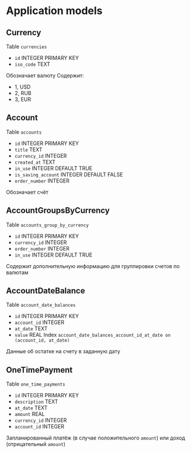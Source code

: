 # Application models

## Currency

Table `currencies`
- `id` INTEGER PRIMARY KEY
- `iso_code` TEXT

Обозначает валюту
Содержит:
- 1, USD
- 2, RUB
- 3, EUR

## Account

Table `accounts`
- `id` INTEGER PRIMARY KEY
- `title` TEXT
- `currency_id` INTEGER
- `created_at` TEXT
- `in_use` INTEGER DEFAULT TRUE
- `is_saving_account` INTEGER DEFAULT FALSE
- `order_number` INTEGER

Обозначает счёт

## AccountGroupsByCurrency

Table `accounts_group_by_currency`
- `id` INTEGER PRIMARY KEY
- `currency_id` INTEGER
- `order_number` INTEGER
- `in_use` INTEGER DEFAULT TRUE

Содержит дополнительную информацию для группировки счетов по валютам

## AccountDateBalance

Table `account_date_balances`
- `id` INTEGER PRIMARY KEY
- `account_id` INTEGER
- `at_date` TEXT
- `value` REAL
Index `account_date_balances_account_id_at_date on (account_id, at_date)`

Данные об остатке на счету в заданную дату

## OneTimePayment

Table `one_time_payments`
- `id` INTEGER PRIMARY KEY
- `description` TEXT
- `at_date` TEXT
- `amount` REAL
- `currency_id` INTEGER
- `account_id` INTEGER

Запланированный платёж (в случае положительного `amount`) или доход (отрицательный `amount`)
